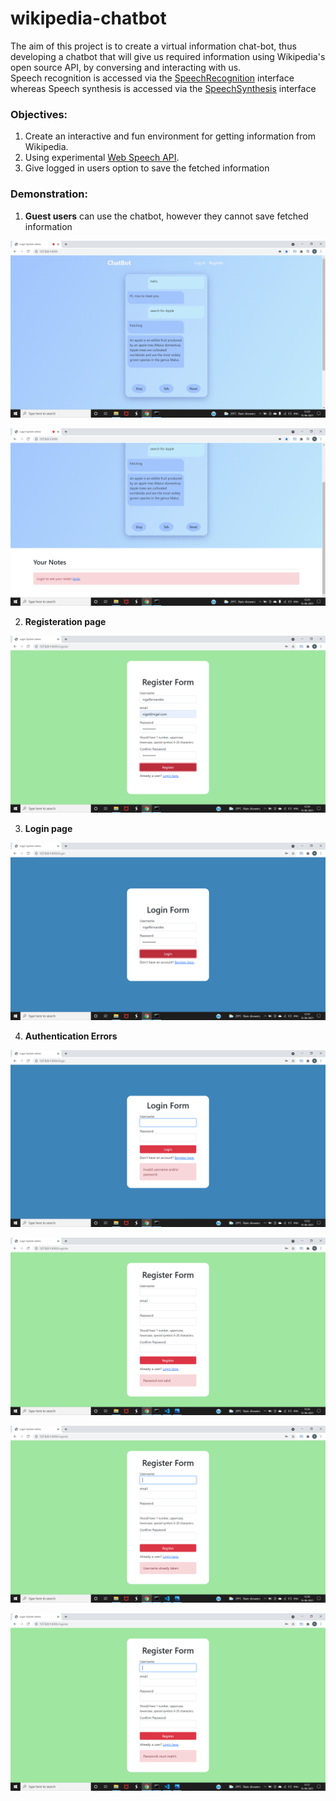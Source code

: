 # wikipedia-chatbot
The aim of this project is to create a virtual information chat-bot, thus developing a chatbot that will give us required information using Wikipedia's open source API, by conversing and interacting with us.\
Speech recognition is accessed via the [SpeechRecognition](https://developer.mozilla.org/en-US/docs/Web/API/SpeechRecognition) interface whereas Speech synthesis is accessed via the [SpeechSynthesis](https://developer.mozilla.org/en-US/docs/Web/API/SpeechSynthesis) interface
### Objectives:
1. Create an interactive and fun environment for getting information from Wikipedia.
2. Using experimental [Web Speech API](https://developer.mozilla.org/en-US/docs/Web/API/Web_Speech_API).
3. Give logged in users option to save the fetched information
### Demonstration:
1. **Guest users** can use the chatbot, however they cannot save fetched information

![](demo/1.png)

![](demo/2.png)

2. **Registeration page** 

![](demo/3.png)

3. **Login page**

![](demo/4.png)

4. **Authentication Errors**

![](demo/5.png)

![](demo/6.png)

![](demo/7.png)

![](demo/8.png)



